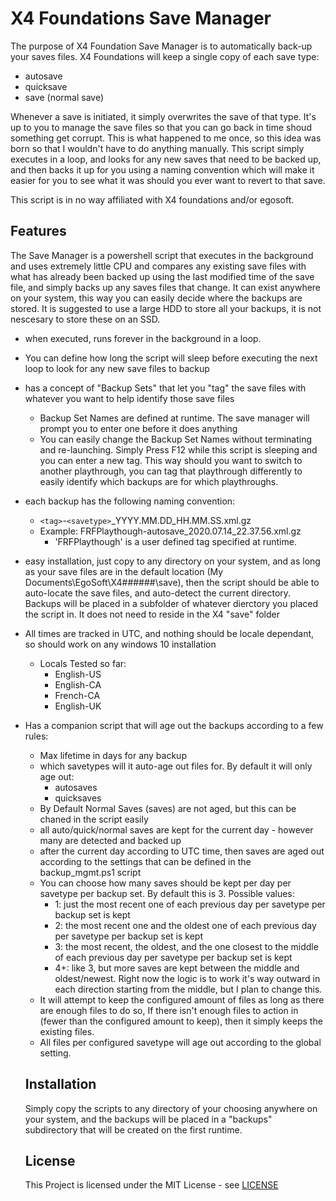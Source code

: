 
# X4 Foundations Save Manager

The purpose of X4 Foundation Save Manager is to automatically back-up your saves files. X4 Foundations will keep a single copy of each save type:

* autosave
* quicksave
* save (normal save)

Whenever a save is initiated, it simply overwrites the save of that type. It's up to you to manage the save files so that you can go back in time shoud something get corrupt. This is what happened to me once, so this idea was born so that I wouldn't have to do anything manually. This script simply executes in a loop, and looks for any new saves that need to be backed up, and then backs it up for you using a naming convention which will make it easier for you to see what it was should you ever want to revert to that save. 

This script is in no way affiliated with X4 foundations and/or egosoft.

## Features

The Save Manager is a powershell script that executes in the background and uses extremely little CPU and compares any existing save files with what has already been backed up using the last modified time of the save file, and simply backs up any saves files that change. It can exist anywhere on your system, this way you can easily decide where the backups are stored. It is suggested to use a large HDD to store all your backups, it is not nescesary to store these on an SSD.

* when executed, runs forever in the background in a loop.
* You can define how long the script will sleep before executing the next loop to look for any new save files to backup
* has a concept of "Backup Sets" that let you "tag" the save files with whatever you want to help identify those save files
  * Backup Set Names are defined at runtime. The save manager will prompt you to enter one before it does anything
  * You can easily change the Backup Set Names without terminating and re-launching. Simply Press F12 while this script is sleeping and you can enter a new tag. This way should you want to switch to another playthrough, you can tag that playthrough differently to easily identify which backups are for which playthroughs. 
* each backup has the following naming convention:
  * `<tag>`-`<savetype>`_YYYY.MM.DD_HH.MM.SS.xml.gz
  * Example: FRFPlaythough-autosave_2020.07.14_22.37.56.xml.gz
    * 'FRFPlaythough' is a user defined tag specified at runtime. 
* easy installation, just copy to any directory on your system, and as long as your save files are in the default location (My Documents\EgoSoft\X4\######\save), then the script should be able to auto-locate the save files, and auto-detect the current directory. Backups will be placed in a subfolder of whatever dierctory you placed the script in. It does not need to reside in the X4 "save" folder
* All times are tracked in UTC, and nothing should be locale dependant, so should work on any windows 10 installation
  * Locals Tested so far:
    * English-US
    * English-CA
    * French-CA
    * English-UK
* Has a companion script that will age out the backups according to a few rules:
  * Max lifetime in days for any backup
  * which savetypes will it auto-age out files for. By default it will only age out:
    * autosaves
    * quicksaves
  * By Default Normal Saves (saves) are not aged, but this can be chaned in the script easily
  * all auto/quick/normal saves are kept for the current day - however many are detected and backed up
  * after the current day according to UTC time, then saves are aged out according to the settings that can be defined in the backup_mgmt.ps1 script
  * You can choose how many saves should be kept per day per savetype per backup set. By default this is 3. Possible values:
    * 1: just the most recent one of each previous day per savetype per backup set is kept
    * 2: the most recent one and the oldest one of each previous day per savetype per backup set is kept
    * 3: the most recent, the oldest, and the one closest to the middle of each previous day per savetype per backup set is kept
    * 4+: like 3, but more saves are kept between the middle and oldest/newest. Right now the logic is to work it's way outward in each direction starting from the middle, but I plan to change this.
  * It will attempt to keep the configured amount of files as long as there are enough files to do so, If there isn't enough files to action in (fewer than the configured amount to keep), then it simply keeps the existing files.
  * All files per configured savetype will age out according to the global setting.

  ## Installation

  Simply copy the scripts to any directory of your choosing anywhere on your system, and the backups will be placed in a "backups" subdirectory that will be created on the first runtime.

  ## License

  This Project is licensed under the MIT License - see [LICENSE](LICENSE)